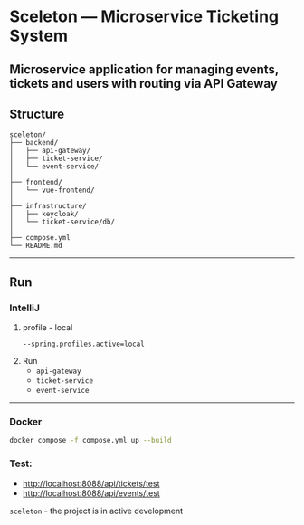 # Sceleton — Microservice Ticketing System

Microservice application for managing events, tickets and users with routing via API Gateway
---

## Structure

```
sceleton/
├── backend/
│   ├── api-gateway/           
│   ├── ticket-service/       
│   └── event-service/        
│
├── frontend/
│   └── vue-frontend/         
│
├── infrastructure/
│   ├── keycloak/             
│   └── ticket-service/db/    
│
├── compose.yml               
└── README.md
```

---

## Run

### IntelliJ

1. profile - local
   ```
   --spring.profiles.active=local
   ```
2. Run
   - `api-gateway`
   - `ticket-service`
   - `event-service`

---

### Docker

```bash
docker compose -f compose.yml up --build
```
### Test:
   - [http://localhost:8088/api/tickets/test](http://localhost:8088/api/tickets/test)
   - [http://localhost:8088/api/events/test](http://localhost:8088/api/events/test)

`sceleton` - the project is in active development
